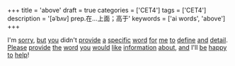 +++
title = 'above'
draft = true
categories = ['CET4']
tags = ['CET4']
description = '[əˈbʌv] prep.在…上面；高于'
keywords = ['ai words', 'above']
+++

I'm [sorry](/post/sorry/), [but](/post/but/) [you](/post/you/) didn't [provide](/post/provide/) [a](/post/a/) [specific](/post/specific/) [word](/post/word/) [for](/post/for/) [me](/post/me/) [to](/post/to/) [define](/post/define/) [and](/post/and/) [detail](/post/detail/). [Please](/post/please/) [provide](/post/provide/) [the](/post/the/) [word](/post/word/) [you](/post/you/) [would](/post/would/) [like](/post/like/) [information](/post/information/) [about](/post/about/), [and](/post/and/) I'll [be](/post/be/) [happy](/post/happy/) [to](/post/to/) [help](/post/help/)!
